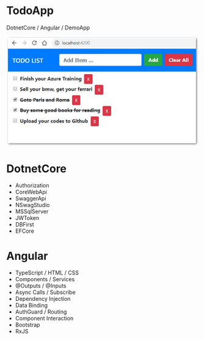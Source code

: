 
# TodoApp

DotnetCore / Angular / DemoApp

![](\todoZIP\TodoAPP.jpg)

# DotnetCore

- Authorization
- CoreWebApi
- SwaggerApi 
- NSwagStudio
- MSSqlServer
- JWToken
- DBFirst 
- EFCore


# Angular

- TypeScript / HTML / CSS
- Components / Services
- @Outputs / @Inputs
- Async Calls / Subscribe
- Dependency Injection
- Data Binding
- AuthGuard / Routing
- Component Interaction
- Bootstrap 
- RxJS


